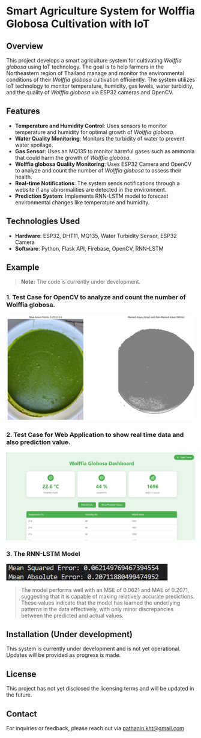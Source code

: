 # Smart Agriculture System for Wolffia Globosa Cultivation with IoT

## Overview
This project develops a smart agriculture system for cultivating *Wolffia globosa* using IoT technology. The goal is to help farmers in the Northeastern region of Thailand manage and monitor the environmental conditions of their *Wolffia globosa* cultivation efficiently. The system utilizes IoT technology to monitor temperature, humidity, gas levels, water turbidity, and the quality of *Wolffia globosa* via ESP32 cameras and OpenCV.

## Features
- **Temperature and Humidity Control**: Uses sensors to monitor temperature and humidity for optimal growth of *Wolffia globosa*.
- **Water Quality Monitoring**: Monitors the turbidity of water to prevent water spoilage.
- **Gas Sensor**: Uses an MQ135 to monitor harmful gases such as ammonia that could harm the growth of *Wolffia globosa*.
- **Wolffia globosa Quality Monitoring**: Uses ESP32 Camera and OpenCV to analyze and count the number of *Wolffia globosa* to assess their health.
- **Real-time Notifications**: The system sends notifications through a website if any abnormalities are detected in the environment.
- **Prediction System**: Implements RNN-LSTM model to forecast environmental changes like temperature and humidity.

## Technologies Used
- **Hardware**: ESP32, DHT11, MQ135, Water Turbidity Sensor, ESP32 Camera
- **Software**: Python, Flask API, Firebase, OpenCV, RNN-LSTM

## Example
> **Note:** The code is currently under development.
>

### 1. Test Case for OpenCV to analyze and count the number of Wolffia globosa.
![TestCase](https://github.com/pathanin-kht/Smart-Agriculture-System-for-Wolffia-Globosa-Cultivation-with-IoT/blob/07aff3e1f6f5d0994f0c72ec86c6c15b4f9c11b0/TestCase/OpenCV_TestCase.png)

### 2. Test Case for Web Application to show real time data and also prediction value.
![TestCase2](https://github.com/pathanin-kht/Smart-Agriculture-System-for-Wolffia-Globosa-Cultivation-with-IoT/blob/736d87d541431174d72bce8ea8e12a9dbc63e760/TestCase/Web_TestCase.png)

### 3. The RNN-LSTM Model
![TestCase3](https://github.com/pathanin-kht/Smart-Agriculture-System-for-Wolffia-Globosa-Cultivation-with-IoT/blob/155b9aae17021310ce60195edbe0322ee1f3fc3d/TestCase/Model_TestCase.png)
> The model performs well with an MSE of 0.0621 and MAE of 0.2071, suggesting that it is capable of making relatively accurate predictions. These values indicate that the model has learned the underlying patterns in the data effectively, with only minor discrepancies between the predicted and actual values.
>

## Installation (Under development)
This system is currently under development and is not yet operational. Updates will be provided as progress is made.

## License
This project has not yet disclosed the licensing terms and will be updated in the future.

## Contact
For inquiries or feedback, please reach out via [pathanin.kht@gmail.com](pathanin.kht@gmail.com)
